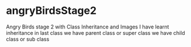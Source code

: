 # angryBirdsStage2
Angry Birds stage 2 with Class Inheritance and Images
I have learnt inheritance in last class
we have parent class or super class
we have child class or sub class
